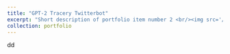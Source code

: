 ```yaml
---
title: "GPT-2 Tracery Twitterbot"
excerpt: "Short description of portfolio item number 2 <br/><img src='/images/gpt.png'>"
collection: portfolio
---
```


dd
